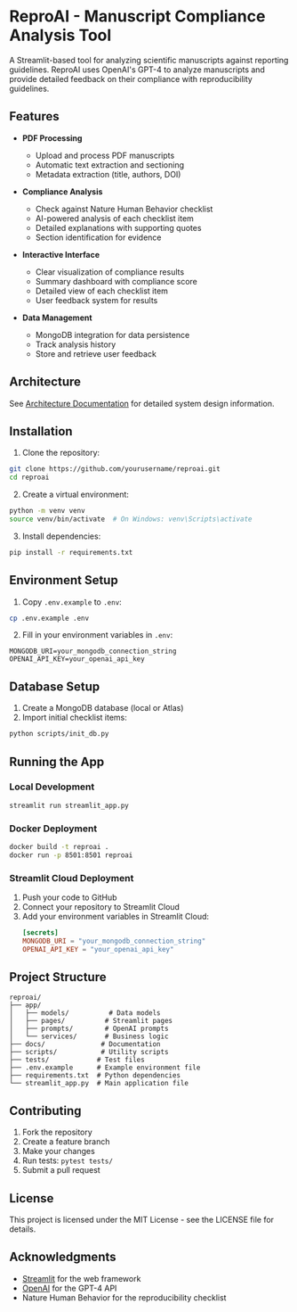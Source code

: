 # ReproAI - Manuscript Compliance Analysis Tool

A Streamlit-based tool for analyzing scientific manuscripts against reporting guidelines. ReproAI uses OpenAI's GPT-4 to analyze manuscripts and provide detailed feedback on their compliance with reproducibility guidelines.

## Features

- **PDF Processing**
  - Upload and process PDF manuscripts
  - Automatic text extraction and sectioning
  - Metadata extraction (title, authors, DOI)

- **Compliance Analysis**
  - Check against Nature Human Behavior checklist
  - AI-powered analysis of each checklist item
  - Detailed explanations with supporting quotes
  - Section identification for evidence

- **Interactive Interface**
  - Clear visualization of compliance results
  - Summary dashboard with compliance score
  - Detailed view of each checklist item
  - User feedback system for results

- **Data Management**
  - MongoDB integration for data persistence
  - Track analysis history
  - Store and retrieve user feedback

## Architecture

See [Architecture Documentation](docs/architecture.md) for detailed system design information.

## Installation

1. Clone the repository:
```bash
git clone https://github.com/yourusername/reproai.git
cd reproai
```

2. Create a virtual environment:
```bash
python -m venv venv
source venv/bin/activate  # On Windows: venv\Scripts\activate
```

3. Install dependencies:
```bash
pip install -r requirements.txt
```

## Environment Setup

1. Copy `.env.example` to `.env`:
```bash
cp .env.example .env
```

2. Fill in your environment variables in `.env`:
```env
MONGODB_URI=your_mongodb_connection_string
OPENAI_API_KEY=your_openai_api_key
```

## Database Setup

1. Create a MongoDB database (local or Atlas)
2. Import initial checklist items:
```bash
python scripts/init_db.py
```

## Running the App

### Local Development
```bash
streamlit run streamlit_app.py
```

### Docker Deployment
```bash
docker build -t reproai .
docker run -p 8501:8501 reproai
```

### Streamlit Cloud Deployment

1. Push your code to GitHub
2. Connect your repository to Streamlit Cloud
3. Add your environment variables in Streamlit Cloud:
   ```toml
   [secrets]
   MONGODB_URI = "your_mongodb_connection_string"
   OPENAI_API_KEY = "your_openai_api_key"
   ```

## Project Structure

```
reproai/
├── app/
│   ├── models/          # Data models
│   ├── pages/          # Streamlit pages
│   ├── prompts/        # OpenAI prompts
│   └── services/       # Business logic
├── docs/              # Documentation
├── scripts/           # Utility scripts
├── tests/            # Test files
├── .env.example      # Example environment file
├── requirements.txt  # Python dependencies
└── streamlit_app.py  # Main application file
```

## Contributing

1. Fork the repository
2. Create a feature branch
3. Make your changes
4. Run tests: `pytest tests/`
5. Submit a pull request

## License

This project is licensed under the MIT License - see the LICENSE file for details.

## Acknowledgments

- [Streamlit](https://streamlit.io/) for the web framework
- [OpenAI](https://openai.com/) for the GPT-4 API
- Nature Human Behavior for the reproducibility checklist

